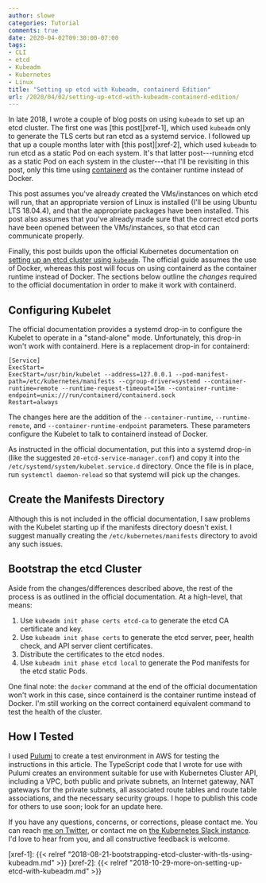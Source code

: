 ```yaml
---
author: slowe
categories: Tutorial
comments: true
date: 2020-04-02T09:30:00-07:00
tags:
- CLI
- etcd
- Kubeadm
- Kubernetes
- Linux
title: "Setting up etcd with Kubeadm, containerd Edition"
url: /2020/04/02/setting-up-etcd-with-kubeadm-containerd-edition/
---
```


In late 2018, I wrote a couple of blog posts on using `kubeadm` to set up an etcd cluster. The first one was [this post][xref-1], which used `kubeadm` only to generate the TLS certs but ran etcd as a systemd service. I followed up that up a couple months later with [this post][xref-2], which used `kubeadm` to run etcd as a static Pod on each system. It's that latter post---running etcd as a static Pod on each system in the cluster---that I'll be revisiting in this post, only this time using [containerd][link-3] as the container runtime instead of Docker.<!--more-->

This post assumes you've already created the VMs/instances on which etcd will run, that an appropriate version of Linux is installed (I'll be using Ubuntu LTS 18.04.4), and that the appropriate packages have been installed. This post also assumes that you've already made sure that the correct etcd ports have been opened between the VMs/instances, so that etcd can communicate properly.

Finally, this post builds upon the official Kubernetes documentation on [setting up an etcd cluster using `kubeadm`][link-2]. The official guide assumes the use of Docker, whereas this post will focus on using containerd as the container runtime instead of Docker. The sections below outline the _changes_ required to the official documentation in order to make it work with containerd.

## Configuring Kubelet

The official documentation provides a systemd drop-in to configure the Kubelet to operate in a "stand-alone" mode. Unfortunately, this drop-in won't work with containerd. Here is a replacement drop-in for containerd:

```text
[Service]
ExecStart=
ExecStart=/usr/bin/kubelet --address=127.0.0.1 --pod-manifest-path=/etc/kubernetes/manifests --cgroup-driver=systemd --container-runtime=remote --runtime-request-timeout=15m --container-runtime-endpoint=unix:///run/containerd/containerd.sock
Restart=always
```

The changes here are the addition of the `--container-runtime`, `--runtime-remote`, and `--container-runtime-endpoint` parameters. These parameters configure the Kubelet to talk to containerd instead of Docker.

As instructed in the official documentation, put this into a systemd drop-in (like the suggested `20-etcd-service-manager.conf`) and copy it into the `/etc/systemd/system/kubelet.service.d` directory. Once the file is in place, run `systemctl daemon-reload` so that systemd will pick up the changes.

## Create the Manifests Directory

Although this is not included in the official documentation, I saw problems with the Kubelet starting up if the manifests directory doesn't exist. I suggest manually creating the `/etc/kubernetes/manifests` directory to avoid any such issues.

## Bootstrap the etcd Cluster

Aside from the changes/differences described above, the rest of the process is as outlined in the official documentation. At a high-level, that means:

1. Use `kubeadm init phase certs etcd-ca` to generate the etcd CA certificate and key.
2. Use `kubeadm init phase certs` to generate the etcd server, peer, health check, and API server client certificates.
3. Distribute the certificates to the etcd nodes.
4. Use `kubeadm init phase etcd local` to generate the Pod manifests for the etcd static Pods.

One final note: the `docker` command at the end of the official documentation won't work in this case, since containerd is the container runtime instead of Docker. I'm still working on the correct containerd equivalent command to test the health of the cluster.

## How I Tested

I used [Pulumi][link-1] to create a test environment in AWS for testing the instructions in this article. The TypeScript code that I wrote for use with Pulumi creates an environment suitable for use with Kubernetes Cluster API, including a VPC, both public and private subnets, an Internet gateway, NAT gateways for the private subnets, all associated route tables and route table associations, and the necessary security groups. I hope to publish this code for others to use soon; look for an update here.

If you have any questions, concerns, or corrections, please contact me. You can reach [me on Twitter][link-4], or contact me on [the Kubernetes Slack instance][link-5]. I'd love to hear from you, and all constructive feedback is welcome.

[link-1]: https://www.pulumi.com/
[link-2]: https://kubernetes.io/docs/setup/production-environment/tools/kubeadm/setup-ha-etcd-with-kubeadm/
[link-3]: https://containerd.io/
[link-4]: https://twitter.com/scott_lowe
[link-5]: https://kubernetes.slack.com
[xref-1]: {{< relref "2018-08-21-bootstrapping-etcd-cluster-with-tls-using-kubeadm.md" >}}
[xref-2]: {{< relref "2018-10-29-more-on-setting-up-etcd-with-kubeadm.md" >}}
